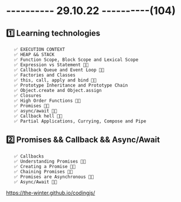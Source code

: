 # ---------- 29.10.22 ----------(104)

## 1️⃣ Learning technologies

       ✅ EXECUTION CONTEXT
       ✅ HEAP && STACK
       ✅ Function Scope, Block Scope and Lexical Scope
       ✅ Expression vs Statement 👍🏻
       ✅ Callback Queue and Event Loop 👍🏻
       ✅ Factories and Classes
       ✅ this, call, apply and bind 👍🏻
       ✅ Prototype Inheritance and Prototype Chain
       ✅ Object.create and Object.assign
       ✅ Closures
       ✅ High Order Functions 👍🏻
       ✅ Promises 👋🏻
       ✅ async/await 👋🏻
       ✅ Callback hell 👋🏻
       ✅ Partial Applications, Currying, Compose and Pipe

## 2️⃣ Promises && Callback && Async/Await

       ✅ Callbacks
       ✅ Understanding Promises 👍🏻
       ✅ Creating a Promise 👍🏻
       ✅ Chaining Promises 👍🏻
       ✅ Promises are Asynchronous 👍🏻
       ✅ Async/Await 👍🏻

https://the-winter.github.io/codingjs/
